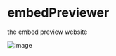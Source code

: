 # embedPreviewer
the embed preview website

![image](https://github.com/Sharlottes/embedPreviewer/assets/60801210/ffa9b29d-54d7-4dd0-b614-0f6718070a1b)
